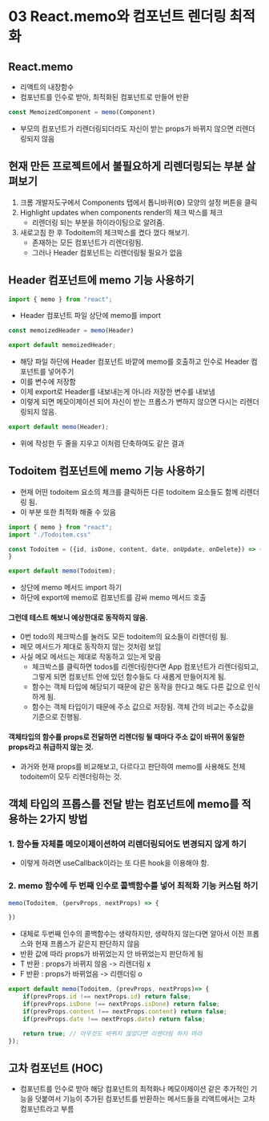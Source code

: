 # 03 React.memo와 컴포넌트 렌더링 최적화
## React.memo
- 리액트의 내장함수
- 컴포넌트를 인수로 받아, 최적화된 컴포넌트로 만들어 반환
```jsx
const MemoizedComponent = memo(Component)
```
- 부모의 컴포넌트가 리렌더링되더라도 자신이 받는 props가 바뀌지 않으면 리렌더링되지 않음
## 현재 만든 프로젝트에서 불필요하게 리렌더링되는 부분 살펴보기
1. 크롬 개발자도구에서 Components 탭에서 톱니바퀴(⚙️) 모양의 설정 버튼을 클릭
2. Highlight updates when components render의 체크 박스를 체크
    - 리렌더링 되는 부분을 하이라이팅으로 알려줌.
3. 새로고침 한 후 Todoitem의 체크박스를 켰다 껐다 해보기.
    - 존재하는 모든 컴포넌트가 리렌더링됨.
    - 그러나 Header 컴포넌트는 리렌더링될 필요가 없음
## Header 컴포넌트에 memo 기능 사용하기
```jsx
import { memo } from "react";
```
- Header 컴포넌트 파일 상단에 memo를 import
```jsx
const memoizedHeader = memo(Header)

export default memoizedHeader;
```
- 해당 파일 하단에 Header 컴포넌트 바깥에 memo를 호출하고 인수로 Header 컴포넌트를 넣어주기
- 이를 변수에 저장함
- 이제 export로 Header를 내보내는게 아니라 저장한 변수를 내보냄
- 이렇게 되면 메모이제이션 되어 자신이 받는 프롭스가 변하지 않으면 다시는 리렌더링되지 않음.
```jsx
export default memo(Header);
```
- 위에 작성한 두 줄을 지우고 이처럼 단축하여도 같은 결과
## Todoitem 컴포넌트에 memo 기능 사용하기
- 현재 어떤 todoitem 요소의 체크를 클릭하든 다른 todoitem 요소들도 함께 리렌더링 됨.
- 이 부분 또한 최적화 해줄 수 있음
```jsx
import { memo } from "react";
import "./Todoitem.css"

const Todoitem = ({id, isDone, content, date, onUpdate, onDelete}) => { ...
}

export default memo(Todoitem);
```
- 상단에 memo 메서드 import 하기
- 하단에 export에 memo로 컴포넌트를 감싸 memo 메서드 호출
#### 그런데 테스트 해보니 예상한대로 동작하지 않음.
- 0번 todo의 체크박스를 눌러도 모든 todoitem의 요소들이 리렌더링 됨.
- 메모 메서드가 제대로 동작하지 않는 것처럼 보임
- 사실 메모 메서드는 제대로 작동하고 있는게 맞음
    - 체크박스를 클릭하면 todos를 리렌더링한다면 App 컴포넌트가 리렌더링되고, 그렇게 되면 컴포넌트 안에 있던 함수들도 다 새롭게 만들어지게 됨.
    - 함수는 객체 타입에 해당되기 때문에 같은 동작을 한다고 해도 다른 값으로 인식하게 됨.
    - 함수는 객체 타입이기 때문에 주소 값으로 저장됨. 객체 간의 비교는 주소값을 기준으로 진행됨.
#### 객체타입의 함수를 props로 전달하면 리렌더링 될 때마다 주소 값이 바뀌어 동일한 props라고 취급하지 않는 것.
- 과거와 현재 props를 비교해보고, 다르다고 판단하여 memo를 사용해도 전체 todoitem이 모두 리렌더링하는 것.
## 객체 타입의 프롭스를 전달 받는 컴포넌트에 memo를 적용하는 2가지 방법
### 1. 함수들 자체를 메모이제이션하여 리렌더링되어도 변경되지 않게 하기
- 이렇게 하려면 useCallback이라는 또 다른 hook을 이용해야 함.
### 2. memo 함수에 두 번째 인수로 콜백함수를 넣어 최적화 기능 커스텀 하기
```jsx
memo(Todoitem, (pervProps, nextProps) => {

})
```
- 대체로 두번째 인수의 콜백함수는 생략하지만, 생략하지 않는다면 알아서 이전 프롭스와 현재 프롭스가 같은지 판단하지 않음
- 반환 값에 따라 props가 바뀌었는지 안 바뀌었는지 판단하게 됨
- T 반환 : props가 바뀌지 않음 -> 리렌더링 x
- F 반환 : props가 바뀌었음 -> 리렌더링 o
```jsx
export default memo(Todoitem, (prevProps, nextProps)=> {
    if(prevProps.id !== nextProps.id) return false;
    if(prevProps.isDone !== nextProps.isDone) return false;
    if(prevProps.content !== nextProps.content) return false;
    if(prevProps.date !== nextProps.date) return false;

    return true; // 아무것도 바뀌지 않았다면 리렌더링 하지 마라
});
```
## 고차 컴포넌트 (HOC)
- 컴포넌트를 인수로 받아 해당 컴포넌트의 최적화나 메모이제이션 같은 추가적인 기능을 덧붙여서 기능이 추가된 컴포넌트를 반환하는 메서드들을 리액트에서는 고차 컴포넌트라고 부름

